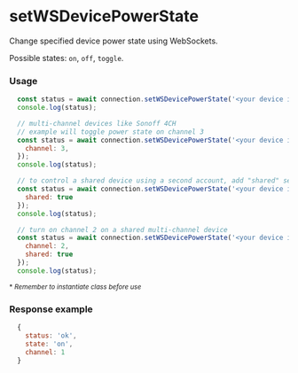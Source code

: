 # setWSDevicePowerState

Change specified device power state using WebSockets.

Possible states: `on`, `off`, `toggle`.

### Usage
```js
  const status = await connection.setWSDevicePowerState('<your device id>', 'on');
  console.log(status);
```

```js
  // multi-channel devices like Sonoff 4CH
  // example will toggle power state on channel 3
  const status = await connection.setWSDevicePowerState('<your device id>', 'toggle', {
    channel: 3,
  });
  console.log(status);
```

```js
  // to control a shared device using a second account, add "shared" setting
  const status = await connection.setWSDevicePowerState('<your device id>', 'off', {
    shared: true
  });
  console.log(status);
```

```js
  // turn on channel 2 on a shared multi-channel device
  const status = await connection.setWSDevicePowerState('<your device id>', 'on', {
    channel: 2,
    shared: true
  });
  console.log(status);
```


<sup>* _Remember to instantiate class before use_</sup>


### Response example
```js
  {
    status: 'ok',
    state: 'on',
    channel: 1
  }
```